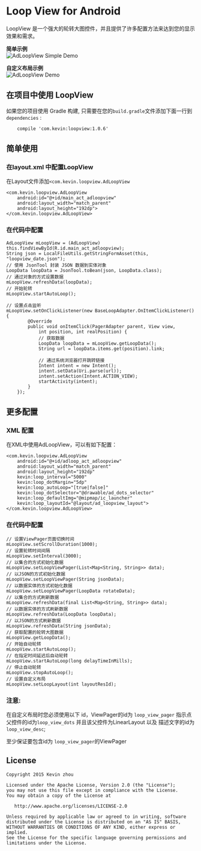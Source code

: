 
# Loop View for Android

LoopView 是一个强大的轮转大图控件，并且提供了许多配置方法来达到您的显示效果和需求。  

**简单示例**  
![AdLoopView Simple Demo](https://raw.githubusercontent.com/xuehuayous/Android-LoopView/master/loopview_ad_simple.gif)

**自定义布局示例**  
![AdLoopView Demo](https://raw.githubusercontent.com/xuehuayous/Android-LoopView/master/loopview_ad_custom.gif)

## 在项目中使用 LoopView

如果您的项目使用 Gradle 构建, 只需要在您的`build.gradle`文件添加下面一行到 `dependencies` :

```
	compile 'com.kevin:loopview:1.0.6'
```

## 简单使用 ##

### 在layout.xml 中配置LoopView ###
在Layout文件添加`<com.kevin.loopview.AdLoopView` 

	<com.kevin.loopview.AdLoopView
        android:id="@+id/main_act_adloopview"
        android:layout_width="match_parent"
        android:layout_height="192dp">
    </com.kevin.loopview.AdLoopView>

### 在代码中配置 ###

	AdLoopView mLoopView = (AdLoopView) this.findViewById(R.id.main_act_adloopview);
	String json = LocalFileUtils.getStringFormAsset(this, "loopview_date.json");
    // 使用 JsonTool 封装 JSON 数据到实体对象
	LoopData loopData = JsonTool.toBean(json, LoopData.class);
	// 通过对象的方式设置数据
    mLoopView.refreshData(loopData);
	// 开始轮转
    mLoopView.startAutoLoop();

	// 设置点击监听
	mLoopView.setOnClickListener(new BaseLoopAdapter.OnItemClickListener() {
            @Override
            public void onItemClick(PagerAdapter parent, View view, 
				int position, int realPosition) {
                // 获取数据
                LoopData loopData = mLoopView.getLoopData();
                String url = loopData.items.get(position).link;

                // 通过系统浏览器打开跳转链接
                Intent intent = new Intent();
                intent.setData(Uri.parse(url));
                intent.setAction(Intent.ACTION_VIEW);
                startActivity(intent);
            }
        });


## 更多配置 ##

### XML 配置 ###

在XML中使用AdLoopView，可以有如下配置：

    <com.kevin.loopview.AdLoopView
        android:id="@+id/adloop_act_adloopview"
        android:layout_width="match_parent"
        android:layout_height="192dp"
        kevin:loop_interval="5000"
        kevin:loop_dotMargin="5dp"
        kevin:loop_autoLoop="[true|false]"
        kevin:loop_dotSelector="@drawable/ad_dots_selector"
		kevin:loop_defaultImg="@mipmap/ic_launcher"
		kevin:loop_layoutId="@layout/ad_loopview_layout">
    </com.kevin.loopview.AdLoopView>

### 在代码中配置 ###

	// 设置ViewPager页面切换时间
	mLoopView.setScrollDuration(1000);
	// 设置轮转时间间隔
	mLoopView.setInterval(3000);
	// 以集合的方式初始化数据
	mLoopView.setLoopViewPager(List<Map<String, String>> data);
	// 以JSON的方式初始化数据
	mLoopView.setLoopViewPager(String jsonData);
	// 以数据实体的方式初始化数据
	mLoopView.setLoopViewPager(LoopData rotateData);
	// 以集合的方式刷新数据
	mLoopView.refreshData(final List<Map<String, String>> data);
	// 以数据实体的方式刷新数据
	mLoopView.refreshData(LoopData loopData);
	// 以JSON的方式刷新数据
	mLoopView.refreshData(String jsonData);
	// 获取配置的轮转大图数据
	mLoopView.getLoopData();
	// 开始自动轮转
	mLoopView.startAutoLoop();
	// 在指定时间延迟后自动轮转
	mLoopView.startAutoLoop(long delayTimeInMills);
	// 停止自动轮转
	mLoopView.stopAutoLoop();
	// 设置自定义布局
	mLoopView.setLoopLayout(int layoutResId);

### 注意: ###

在自定义布局时您必须使用以下 id，ViewPager的id为 `loop_view_pager`  指示点父控件的id为`loop_view_dots` 并且该父控件为LinearLayout 以及 描述文字的id为`loop_view_desc`;

至少保证要包含id为 `loop_view_pager`的ViewPager

## License

    Copyright 2015 Kevin zhou

    Licensed under the Apache License, Version 2.0 (the "License");
    you may not use this file except in compliance with the License.
    You may obtain a copy of the License at

       http://www.apache.org/licenses/LICENSE-2.0

    Unless required by applicable law or agreed to in writing, software
    distributed under the License is distributed on an "AS IS" BASIS,
    WITHOUT WARRANTIES OR CONDITIONS OF ANY KIND, either express or implied.
    See the License for the specific language governing permissions and
    limitations under the License.